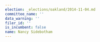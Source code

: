 ```yaml
---
election: _elections/oakland/2014-11-04.md
committee_name: ''
data_warning: ''
filer_id: ''
is_incumbent: false
name: Nancy Sidebotham
---
```

